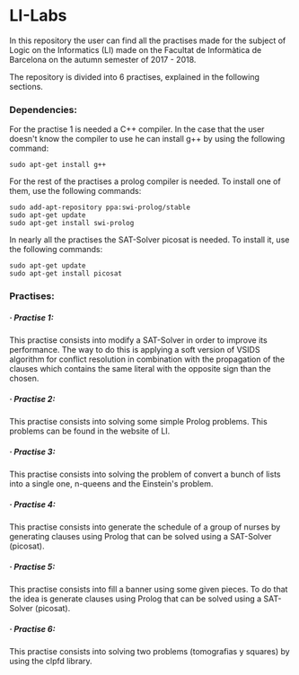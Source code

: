 # LI-Labs

In this repository the user can find all the practises made for the subject of Logic on the Informatics (LI) made on the Facultat de Informàtica de Barcelona on the autumn semester of 2017 - 2018.

The repository is divided into 6 practises, explained in the following sections.

### Dependencies:
For the practise 1 is needed a C++ compiler. In the case that the user doesn't know the compiler to use he can install g++ by using the following command:
```
sudo apt-get install g++
```
For the rest of the practises a prolog compiler is needed. To install one of them, use the following commands:
```
sudo add-apt-repository ppa:swi-prolog/stable
sudo apt-get update
sudo apt-get install swi-prolog
```

In nearly all the practises the SAT-Solver picosat is needed. To install it, use the following commands:
```
sudo apt-get update
sudo apt-get install picosat
```

### Practises:
##### · Practise 1:
This practise consists into modify a SAT-Solver in order to improve its performance. The way to do this is applying a soft version of VSIDS algorithm for conflict resolution in combination with the propagation of the clauses which contains the same literal with the opposite sign than the chosen. 
##### · Practise 2:
This practise consists into solving some simple Prolog problems. This problems can be found in the website of LI.
##### · Practise 3:
This practise consists into solving the problem of convert a bunch of lists into a single one, n-queens and the Einstein's problem.
##### · Practise 4:
This practise consists into generate the schedule of a group of nurses by generating clauses using Prolog that can be solved using a SAT-Solver (picosat).
##### · Practise 5:
This practise consists into fill a banner using some given pieces. To do that the idea is generate clauses using Prolog that can be solved using a SAT-Solver (picosat).
##### · Practise 6:
This practise consists into solving two problems (tomografias y squares) by using the clpfd library.
